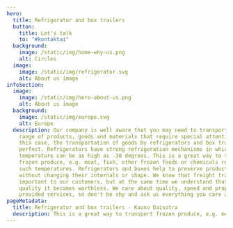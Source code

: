 ```yaml
---
hero:
  title: Refrigerator and box trailers
  button:
    title: Let's talk
    to: "#kontaktai"
  background:
    image: /static/img/home-why-us.png
    alt: Circles
  image:
    image: /static/img/refrigerator.svg
    alt: About us image
infoSection:
  image:
    image: /static/img/hero-about-us.png
    alt: About us image
  background:
    image: /static/img/europe.svg
    alt: Europe
  description: Our company is well aware that you may need to transport a wide
    range of products, goods and materials that require special attention. In
    this case, the transportation of goods by refrigerators and box trailers is
    perfect. Refrigerators have strong refrigeration mechanisms in which the
    temperature can be as high as -30 degrees. This is a great way to transport
    frozen produce, e.g. meat, fish, other frozen foods or chemicals requiring
    such temperatures. Refrigerators and boxes help to preserve products, goods
    without changing their internals or shape. We know that freight transport is
    important to our customers, but at the same time we understand that without
    quality it becomes worthless. We care about quality, speed and properly
    provided services, so don't be shy and ask us everything you care about.
pageMetadata:
  title: Refrigerator and box trailers - Kauno Daisotra
  description: This is a great way to transport frozen produce, e.g. meat, fish, other frozen foods or chemicals requiring such temperatures.
---
```

